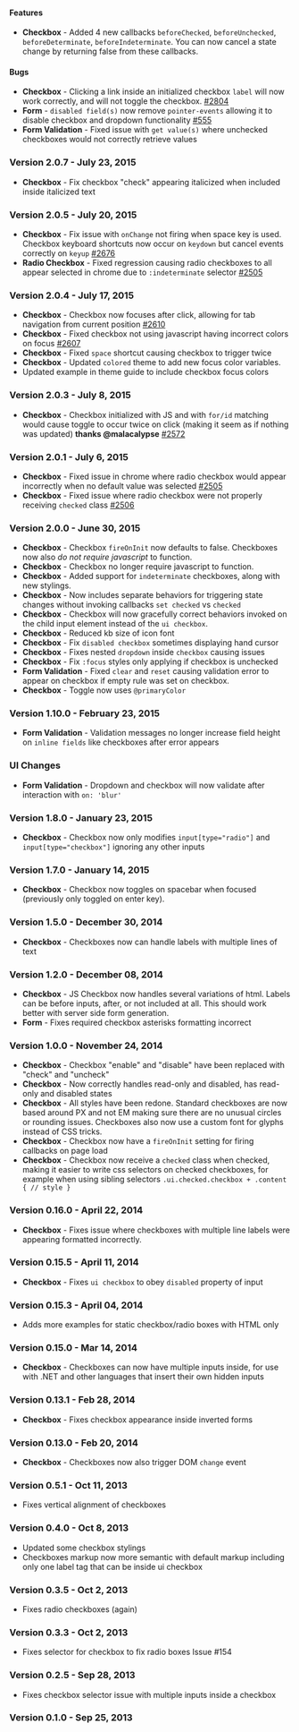 #### Features

- **Checkbox** - Added 4 new callbacks `beforeChecked`, `beforeUnchecked`, `beforeDeterminate`, `beforeIndeterminate`. You can now cancel a state change by returning false from these callbacks.

#### Bugs

- **Checkbox** - Clicking a link inside an initialized checkbox `label` will now work correctly, and will not toggle the checkbox. [#2804](https://github.com/Semantic-Org/Semantic-UI/issues/2804)
- **Form** - `disabled field(s)` now remove `pointer-events` allowing it to disable checkbox and dropdown functionality  [#555](https://github.com/Semantic-Org/Semantic-UI/issues/#555)
- **Form Validation** - Fixed issue with `get value(s)` where unchecked checkboxes would not correctly retrieve values

### Version 2.0.7 - July 23, 2015

- **Checkbox** - Fix checkbox "check" appearing italicized when included inside italicized text

### Version 2.0.5 - July 20, 2015

- **Checkbox** - Fix issue with `onChange` not firing when space key is used. Checkbox keyboard shortcuts now occur on `keydown` but cancel events correctly on `keyup` [#2676](https://github.com/Semantic-Org/Semantic-UI/issues/2676)
- **Radio Checkbox** - Fixed regression causing radio checkboxes to all appear selected in chrome due to `:indeterminate` selector [#2505](https://github.com/Semantic-Org/Semantic-UI/issues/2505)

### Version 2.0.4 - July 17, 2015

- **Checkbox** - Checkbox now focuses after click, allowing for tab navigation from current position [#2610](https://github.com/Semantic-Org/Semantic-UI/issues/2610)
- **Checkbox** - Fixed checkbox not using javascript having incorrect colors on focus [#2607](https://github.com/Semantic-Org/Semantic-UI/issues/2607)
- **Checkbox** - Fixed `space` shortcut causing checkbox to trigger twice
- **Checkbox** - Updated `colored` theme to add new focus color variables.
- Updated example in theme guide to include checkbox focus colors

### Version 2.0.3 - July 8, 2015

- **Checkbox** - Checkbox initialized with JS and with `for/id` matching would cause toggle to occur twice on click (making it seem as if nothing was updated) **thanks @malacalypse** [#2572](https://github.com/Semantic-Org/Semantic-UI/issues/2572)

### Version 2.0.1 - July 6, 2015

- **Checkbox** - Fixed issue in chrome where radio checkbox would appear incorrectly when no default value was selected [#2505](https://github.com/Semantic-Org/Semantic-UI/issues/2505)
- **Checkbox** - Fixed issue where radio checkbox were not properly receiving `checked` class [#2506](https://github.com/Semantic-Org/Semantic-UI/issues/2506)

### Version 2.0.0 - June 30, 2015

- **Checkbox** - Checkbox `fireOnInit` now defaults to false. Checkboxes now also *do not require javascript* to function.
- **Checkbox** - Checkbox no longer require javascript to function.
- **Checkbox** - Added support for `indeterminate` checkboxes, along with new stylings.
- **Checkbox** - Now includes separate behaviors for triggering state changes without invoking callbacks `set checked` vs `checked`
- **Checkbox** - Checkbox will now gracefully correct behaviors invoked on the child input element instead of the `ui checkbox`.
- **Checkbox** - Reduced kb size of icon font
- **Checkbox** - Fix `disabled checkbox` sometimes displaying hand cursor
- **Checkbox** - Fixes nested `dropdown` inside `checkbox` causing issues
- **Checkbox** - Fix `:focus` styles only applying if checkbox is unchecked
- **Form Validation** - Fixed `clear` and `reset` causing validation error to appear on checkbox if empty rule was set on checkbox.
- **Checkbox** - Toggle now uses `@primaryColor`

### Version 1.10.0 - February 23, 2015

- **Form Validation** - Validation messages no longer increase field height on `inline fields` like checkboxes after error appears

### UI Changes

- **Form Validation** - Dropdown and checkbox will now validate after interaction with `on: 'blur'`

### Version 1.8.0 - January 23, 2015

- **Checkbox** - Checkbox now only modifies `input[type="radio"]` and `input[type="checkbox"]` ignoring any other inputs

### Version 1.7.0 - January 14, 2015

- **Checkbox** - Checkbox now toggles on spacebar when focused (previously only toggled on enter key).

### Version 1.5.0 - December 30, 2014

- **Checkbox** - Checkboxes now can handle labels with multiple lines of text

### Version 1.2.0 - December 08, 2014

- **Checkbox** - JS Checkbox now handles several variations of html. Labels can be before inputs, after, or not included at all. This should work better with server side form generation.
- **Form** - Fixes required checkbox asterisks formatting incorrect

### Version 1.0.0 - November 24, 2014

- **Checkbox** - Checkbox "enable" and "disable" have been replaced with "check" and "uncheck"
- **Checkbox** - Now correctly handles read-only and disabled, has read-only and disabled states
- **Checkbox** - All styles have been redone. Standard checkboxes are now based around PX and not EM making sure there are no unusual circles or rounding issues. Checkboxes also now use a custom font for glyphs instead of CSS tricks.
- **Checkbox** - Checkbox now have a ``fireOnInit`` setting for firing callbacks on page load
- **Checkbox** - Checkbox now receive a ``checked`` class when checked, making it easier to write css selectors on checked checkboxes, for example when using sibling selectors ``.ui.checked.checkbox + .content { // style }``

### Version 0.16.0 - April 22, 2014

- **Checkbox** - Fixes issue where checkboxes with multiple line labels were appearing formatted incorrectly.

### Version 0.15.5 - April 11, 2014

- **Checkbox** - Fixes ``ui checkbox`` to obey ``disabled`` property of input

### Version 0.15.3 - April 04, 2014

- Adds more examples for static checkbox/radio boxes with HTML only

### Version 0.15.0 - Mar 14, 2014

- **Checkbox** - Checkboxes can now have multiple inputs inside, for use with .NET and other languages that insert their own hidden inputs

### Version 0.13.1 - Feb 28, 2014

- **Checkbox** - Fixes checkbox appearance inside inverted forms

### Version 0.13.0 - Feb 20, 2014

- **Checkbox** - Checkboxes now also trigger DOM ``change`` event

### Version 0.5.1 - Oct 11, 2013

- Fixes vertical alignment of checkboxes

### Version 0.4.0 - Oct 8, 2013

- Updated some checkbox stylings
- Checkboxes markup now more semantic with default markup including only one label tag that can be inside ui checkbox

### Version 0.3.5 - Oct 2, 2013

- Fixes radio checkboxes (again)

### Version 0.3.3 - Oct 2, 2013

- Fixes selector for checkbox to fix radio boxes Issue #154

### Version 0.2.5 - Sep 28, 2013

- Fixes checkbox  selector issue with multiple inputs inside a checkbox

### Version 0.1.0 - Sep 25, 2013